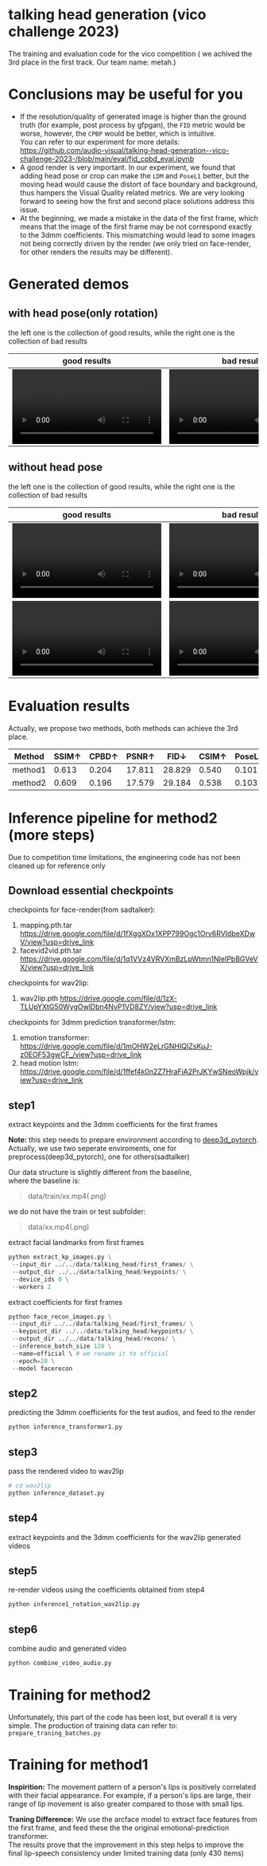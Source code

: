 # talking head generation (vico challenge 2023)
 The training and evaluation code for the vico competition ( we achived the 3rd place in the first track. Our team name: metah.)

# Conclusions may be useful for you
- If the resolution/quality of generated image is higher than the ground truth (for example, post process by gfpgan), the `FID` metric would be worse, however, the `CPBP` would be better, which is intuitive.  
  You can refer to our experiment for more details:  https://github.com/audio-visual/talking-head-generation--vico-challenge-2023-/blob/main/eval/fid_cpbd_eval.ipynb 
- A good render is very important. In our experiment, we found that adding head pose or crop can make the `LDM` and `PoseL1` better, but the moving head would cause the distort of face boundary and background, thus hampers the Visual Quality related metrics. We are very looking forward to seeing how the first and second place solutions address this issue.
- At the beginning, we made a mistake in the data of the first frame, which means that the image of the first frame may be not correspond exactly to the 3dmm coefficients. This mismatching would lead to some images not being correctly driven by the render (we only tried on face-render, for other renders the results may be different).

# Generated demos
## with head pose(only rotation) 
the left one is the collection of good results, while the right one is the collection of bad results

good results             |  bad results
:-------------------------:|:-------------------------:
<video  src="https://github.com/audio-visual/talking-head-generation--vico-challenge-2023-/assets/110716367/04d13f9b-579d-4492-ac38-1ce423f497e3" type="video/mp4"> </video>  |  <video  src="https://github.com/audio-visual/talking-head-generation--vico-challenge-2023-/assets/110716367/ffe92ecc-9403-42e7-ac27-a9ac28fbd577" type="video/mp4"> </video> 

## without head pose
the left one is the collection of good results, while the right one is the collection of bad results

good results             |  bad results
:-------------------------:|:-------------------------:
<video  src="https://github.com/audio-visual/talking-head-generation--vico-challenge-2023-/assets/110716367/6434978f-1602-4f4e-8b33-061d43e2edb4" type="video/mp4"> </video>  |  <video  src="https://github.com/audio-visual/talking-head-generation--vico-challenge-2023-/assets/110716367/62da1525-ea06-44bb-ba76-b0afd8c7b042" type="video/mp4"> </video> 
<video  src="https://github.com/audio-visual/talking-head-generation--vico-challenge-2023-/assets/110716367/80d88219-bcd1-44e5-84ca-590b93d9a470" type="video/mp4"> </video>  |  <video  src="https://github.com/audio-visual/talking-head-generation--vico-challenge-2023-/assets/110716367/9c927a25-6cfc-410d-beee-33e91423ab74" type="video/mp4"> </video> 


# Evaluation results
Actually, we propose two methods, both methods can achieve the 3rd place. 

|Method |SSIM↑ | CPBD↑	|PSNR↑|	FID↓|CSIM↑|	PoseL1↓|ExpL1↓|	AVOffset→|AVConf↑|	LipLMD↓|
|------|------|------|------|------|------|------|------|------|------|------|
|method1|0.613|	0.204	|17.811|28.829|	0.540|	0.101|	0.151|	-1.733|	2.541|	12.192|	07.01|
| method2| 0.609| 0.196	|17.579|29.184|	0.538|0.103|0.160|-0.422|1.455|12.224|07.05|


# Inference pipeline for method2 (more steps)

Due to competition time limitations, the engineering code has not been cleaned up for reference only

## Download essential checkpoints
checkpoints for face-render(from sadtalker): 
1) mapping.pth.tar https://drive.google.com/file/d/1fXggXOx1XPP799Ogc1Orv6RVIdbeXDwV/view?usp=drive_link
2) facevid2vid.pth.tar https://drive.google.com/file/d/1q1VVz4VRVXmBzLpWtmn1NIeIPbBGVeVX/view?usp=drive_link  

checkpoints for wav2lip:
1) wav2lip.pth https://drive.google.com/file/d/1zX-TLUpYXtG50WygOwlDbn4NvP1VD8ZY/view?usp=drive_link  

checkpoints for 3dmm prediction transformer/lstm:
1) emotion transformer: https://drive.google.com/file/d/1mOHW2eLrGNHIQIZsKuJ-z0EOF53gwCF_/view?usp=drive_link 
2) head motion lstm: https://drive.google.com/file/d/1ffef4k0n2Z7HraFiA2PrJKYwSNeoWpjk/view?usp=drive_link  

 ## step1
 extract keypoints and the 3dmm coefficients for the first frames 

**Note:** this step needs to prepare environment according to [deep3d_pytorch](https://github.com/sicxu/Deep3DFaceRecon_pytorch/tree/73d491102af6731bded9ae6b3cc7466c3b2e9e48#installation). Actually, we use two seperate enviroments, one for preprocess(deep3d_pytorch), one for others(sadtalker)
 
 Our data structure is slightly different from the baseline,   
 where the baseline is: 
 > data/train/xx.mp4(.png)  

 we do not have the train or test subfolder: 
 > data/xx.mp4(.png)  

extract facial landmarks from first frames  
 ```python
 python extract_kp_images.py \
  --input_dir ../../data/talking_head/first_frames/ \
  --output_dir ../../data/talking_head/keypoints/ \
  --device_ids 0 \
  --workers 2
 ```
 extract coefficients for first frames
 ```python
python face_recon_images.py \
  --input_dir ../../data/talking_head/first_frames/ \
  --keypoint_dir ../../data/talking_head/keypoints/ \
  --output_dir ../../data/talking_head/recons/ \
  --inference_batch_size 128 \
  --name=official \ # we rename it to official
  --epoch=20 \
  --model facerecon
 ```
 ## step2
 predicting the 3dmm coefficients for the test audios, and feed to the render
 ```python
 python inference_transformer1.py
 ```
 ## step3
 pass the rendered video to wav2lip
 ```python
 # cd wav2lip
 python inference_dataset.py
 ```
 ## step4
 extract keypoints and the 3dmm coefficients for the wav2lip generated videos
 ## step5
 re-render videos using the coefficients obtained from step4
 ```python
 python inference1_rotation_wav2lip.py
 ```
 ## step6
 combine audio and generated video
 ```python
python combine_video_audio.py
 ```

# Training for method2 
Unfortunately, this part of the code has been lost, but overall it is very simple. The production of training data can refer to:  
`prepare_traning_batches.py`

# Training for method1 
**Inspirition:** The movement pattern of a person's lips is positively correlated with their facial appearance. For example, if a person's lips are large, their range of lip movement is also greater compared to those with small lips.  

**Traning Difference:** We use the arcface model to extract face features from the first frame, and feed these the the original emotional-prediction transformer.  
The results prove that the improvement in this step helps to improve the final lip-speech consistency under limited training data (only 430 items)